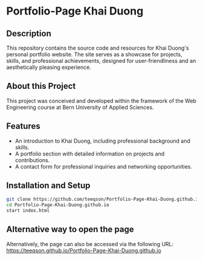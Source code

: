 # Portfolio-Page Khai Duong

## Description
This repository contains the source code and resources for Khai Duong's personal portfolio website. 
The site serves as a showcase for projects, skills, and professional achievements, designed for user-friendliness and an aesthetically pleasing experience.

## About this Project
This project was conceived and developed within the framework of the Web Engineering course at Bern University of Applied Sciences.

## Features
- An introduction to Khai Duong, including professional background and skills.
- A portfolio section with detailed information on projects and contributions.
- A contact form for professional inquiries and networking opportunities.


## Installation and Setup

```bash
git clone https://github.com/teeqson/Portfolio-Page-Khai-Duong.github.io.git
cd Portfolio-Page-Khai-Duong.github.io
start index.html
```

## Alternative way to open the page
Alternatively, the page can also be accessed via the following URL: https://teeqson.github.io/Portfolio-Page-Khai-Duong.github.io
